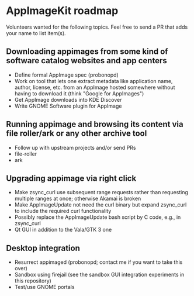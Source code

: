 # AppImageKit roadmap

Volunteers wanted for the following topics. Feel free to send a PR that adds your name to list item(s).

## Downloading appimages from some kind of software catalog websites and app centers

* Define formal AppImage spec (probonopd)
* Work on tool that lets one extract metadata like application name, author, license, etc. from an AppImage hosted somewhere without having to download it (think "Google for AppImages")
* Get AppImage downloads into KDE Discover
* Write GNOME Software plugin for AppImage

## Running  appimage and browsing its content  via file roller/ark or any other archive tool

* Follow up with upstream projects and/or send PRs
* file-roller
* ark

## Upgrading appimage via right click

* Make zsync_curl use subsequent range requests rather than requesting multiple ranges at once; otherwise Akamai is broken
* Make AppImageUpdate not need the curl binary but expand zsync_curl to include the required curl functionality
* Possibly replace the AppImageUpdate bash script by C code, e.g., in zsync_curl
* Qt GUI in addition to the Vala/GTK 3 one

## Desktop integration

* Resurrect appimaged (probonopd; contact me if you want to take this over)
* Sandbox using firejail (see the sandbox GUI integration experiments in this repository)
* Test/use GNOME portals
